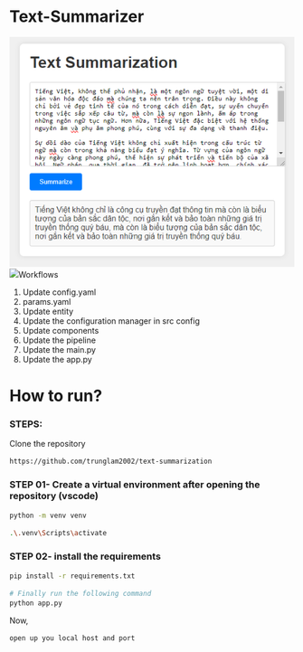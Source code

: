 # Text-Summarizer

<img src="img/Untitled.png">
<img src="img/Untitled2.png>
  
## Workflows

1. Update config.yaml
2. params.yaml
3. Update entity
4. Update the configuration manager in src config
5. Update components
6. Update the pipeline
7. Update the main.py
8. Update the app.py

# How to run?
### STEPS:

Clone the repository

```bash
https://github.com/trunglam2002/text-summarization
```
### STEP 01- Create a virtual environment after opening the repository (vscode)

```bash
python -m venv venv
```

```bash
.\.venv\Scripts\activate
```


### STEP 02- install the requirements
```bash
pip install -r requirements.txt
```


```bash
# Finally run the following command
python app.py
```

Now,
```bash
open up you local host and port
```
